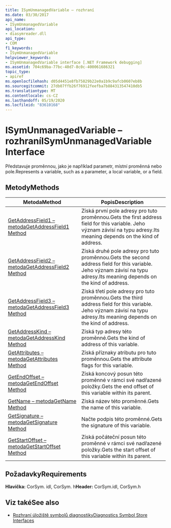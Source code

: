 ```yaml
---
title: ISymUnmanagedVariable – rozhraní
ms.date: 03/30/2017
api_name:
- ISymUnmanagedVariable
api_location:
- diasymreader.dll
api_type:
- COM
f1_keywords:
- ISymUnmanagedVariable
helpviewer_keywords:
- ISymUnmanagedVariable interface [.NET Framework debugging]
ms.assetid: 704c69ba-77bc-40d7-8c0c-400061686321
topic_type:
- apiref
ms.openlocfilehash: d05d4451e8fb75829b22e0a1b9c9afcb0607eb8b
ms.sourcegitcommit: 27db07ffb26f76912feefba7b884313547410db5
ms.translationtype: MT
ms.contentlocale: cs-CZ
ms.lasthandoff: 05/19/2020
ms.locfileid: "83610168"
---
```

# <a name="isymunmanagedvariable-interface"></a><span data-ttu-id="7c855-102">ISymUnmanagedVariable – rozhraní</span><span class="sxs-lookup"><span data-stu-id="7c855-102">ISymUnmanagedVariable Interface</span></span>
<span data-ttu-id="7c855-103">Představuje proměnnou, jako je například parametr, místní proměnná nebo pole.</span><span class="sxs-lookup"><span data-stu-id="7c855-103">Represents a variable, such as a parameter, a local variable, or a field.</span></span>  
  
## <a name="methods"></a><span data-ttu-id="7c855-104">Metody</span><span class="sxs-lookup"><span data-stu-id="7c855-104">Methods</span></span>  
  
|<span data-ttu-id="7c855-105">Metoda</span><span class="sxs-lookup"><span data-stu-id="7c855-105">Method</span></span>|<span data-ttu-id="7c855-106">Popis</span><span class="sxs-lookup"><span data-stu-id="7c855-106">Description</span></span>|  
|------------|-----------------|  
|[<span data-ttu-id="7c855-107">GetAddressField1 – metoda</span><span class="sxs-lookup"><span data-stu-id="7c855-107">GetAddressField1 Method</span></span>](isymunmanagedvariable-getaddressfield1-method.md)|<span data-ttu-id="7c855-108">Získá první pole adresy pro tuto proměnnou.</span><span class="sxs-lookup"><span data-stu-id="7c855-108">Gets the first address field for this variable.</span></span> <span data-ttu-id="7c855-109">Jeho význam závisí na typu adresy.</span><span class="sxs-lookup"><span data-stu-id="7c855-109">Its meaning depends on the kind of address.</span></span>|  
|[<span data-ttu-id="7c855-110">GetAddressField2 – metoda</span><span class="sxs-lookup"><span data-stu-id="7c855-110">GetAddressField2 Method</span></span>](isymunmanagedvariable-getaddressfield2-method.md)|<span data-ttu-id="7c855-111">Získá druhé pole adresy pro tuto proměnnou.</span><span class="sxs-lookup"><span data-stu-id="7c855-111">Gets the second address field for this variable.</span></span> <span data-ttu-id="7c855-112">Jeho význam závisí na typu adresy.</span><span class="sxs-lookup"><span data-stu-id="7c855-112">Its meaning depends on the kind of address.</span></span>|  
|[<span data-ttu-id="7c855-113">GetAddressField3 – metoda</span><span class="sxs-lookup"><span data-stu-id="7c855-113">GetAddressField3 Method</span></span>](isymunmanagedvariable-getaddressfield3-method.md)|<span data-ttu-id="7c855-114">Získá třetí pole adresy pro tuto proměnnou.</span><span class="sxs-lookup"><span data-stu-id="7c855-114">Gets the third address field for this variable.</span></span> <span data-ttu-id="7c855-115">Jeho význam závisí na typu adresy.</span><span class="sxs-lookup"><span data-stu-id="7c855-115">Its meaning depends on the kind of address.</span></span>|  
|[<span data-ttu-id="7c855-116">GetAddressKind – metoda</span><span class="sxs-lookup"><span data-stu-id="7c855-116">GetAddressKind Method</span></span>](isymunmanagedvariable-getaddresskind-method.md)|<span data-ttu-id="7c855-117">Získá typ adresy této proměnné.</span><span class="sxs-lookup"><span data-stu-id="7c855-117">Gets the kind of address of this variable.</span></span>|  
|[<span data-ttu-id="7c855-118">GetAttributes – metoda</span><span class="sxs-lookup"><span data-stu-id="7c855-118">GetAttributes Method</span></span>](isymunmanagedvariable-getattributes-method.md)|<span data-ttu-id="7c855-119">Získá příznaky atributu pro tuto proměnnou.</span><span class="sxs-lookup"><span data-stu-id="7c855-119">Gets the attribute flags for this variable.</span></span>|  
|[<span data-ttu-id="7c855-120">GetEndOffset – metoda</span><span class="sxs-lookup"><span data-stu-id="7c855-120">GetEndOffset Method</span></span>](isymunmanagedvariable-getendoffset-method.md)|<span data-ttu-id="7c855-121">Získá koncový posun této proměnné v rámci své nadřazené položky.</span><span class="sxs-lookup"><span data-stu-id="7c855-121">Gets the end offset of this variable within its parent.</span></span>|  
|[<span data-ttu-id="7c855-122">GetName – metoda</span><span class="sxs-lookup"><span data-stu-id="7c855-122">GetName Method</span></span>](isymunmanagedvariable-getname-method.md)|<span data-ttu-id="7c855-123">Získá název této proměnné.</span><span class="sxs-lookup"><span data-stu-id="7c855-123">Gets the name of this variable.</span></span>|  
|[<span data-ttu-id="7c855-124">GetSignature – metoda</span><span class="sxs-lookup"><span data-stu-id="7c855-124">GetSignature Method</span></span>](isymunmanagedvariable-getsignature-method.md)|<span data-ttu-id="7c855-125">Načte podpis této proměnné.</span><span class="sxs-lookup"><span data-stu-id="7c855-125">Gets the signature of this variable.</span></span>|  
|[<span data-ttu-id="7c855-126">GetStartOffset – metoda</span><span class="sxs-lookup"><span data-stu-id="7c855-126">GetStartOffset Method</span></span>](isymunmanagedvariable-getstartoffset-method.md)|<span data-ttu-id="7c855-127">Získá počáteční posun této proměnné v rámci své nadřazené položky.</span><span class="sxs-lookup"><span data-stu-id="7c855-127">Gets the start offset of this variable within its parent.</span></span>|  
  
## <a name="requirements"></a><span data-ttu-id="7c855-128">Požadavky</span><span class="sxs-lookup"><span data-stu-id="7c855-128">Requirements</span></span>  
 <span data-ttu-id="7c855-129">**Hlavička:** CorSym. idl, CorSym. h</span><span class="sxs-lookup"><span data-stu-id="7c855-129">**Header:** CorSym.idl, CorSym.h</span></span>  
  
## <a name="see-also"></a><span data-ttu-id="7c855-130">Viz také</span><span class="sxs-lookup"><span data-stu-id="7c855-130">See also</span></span>

- [<span data-ttu-id="7c855-131">Rozhraní úložiště symbolů diagnostiky</span><span class="sxs-lookup"><span data-stu-id="7c855-131">Diagnostics Symbol Store Interfaces</span></span>](diagnostics-symbol-store-interfaces.md)
